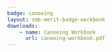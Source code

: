 ```yaml
---
badge: canoeing
layout: smb-merit-badge-workbook
downloads:
    - name: Canoeing Workbook
      url: canoeing-workbook.pdf
---
```

